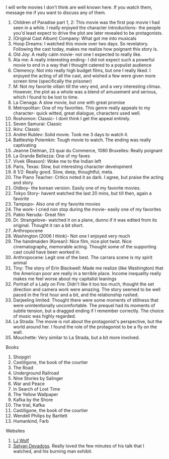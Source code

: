 
I will write movies I don't think are well known here. If you watch them, message me if you want to discuss any of them.

<!-- Here is a table

Year | Award | Category
-----|-------|--------
2014 | Emmy  | Won Outstanding Lead Actor in a miniseries or a movie
2015 | BAFTA | Nominated for Best Leading Actor for Sherlock
2014 | Satellite | Won Best Actor miniseries or television film
-->

1. Children of Paradise part 1, 2: This movie was the first pop movie I had seen in a while. I really enjoyed the character introductions- the people you'd least expect to drive the plot are later revealed to be protagonists.  
2. (Original Cast Album) Company: What got me into musicals
3. Hoop Dreams: I watched this movie over two days. So revelatory. Following the cast today, makes me realize how poignant this story is.
4. Old Joy: A really calm movie- not one I expected to really like. 
5. Ata me: A really interesting ending- I did not expect such a powerful movie to end in a way that I thought catered to a populist audience
6. Clemency: Not into really high budget films, but one I really liked. I enjoyed the acting of all the cast, and wished a few were given more screen time (specifically the prisoner)
7. M: Not my favorite villain till the very end, and a very interesting climax. However, the plot as a whole was a blend of amusement and serious, which I found to be lost to time.
8. La Cienaga: A slow movie, but one with great promise
9. Metropolitan: One of my favorites. This genre really appeals to my character- quick witted, great dialogue, characters used well.
10. Roshomon: Classic- I dont think I get the appeal entirely. 
11. Seven Samurai: Classic
12. Ikiru: Classic
13. Andrei Rublev: Solid movie. Took me 3 days to watch it. 
14. Battleship Potemkin: Tough movie to watch. The ending was really captivating
15. Jeanne Dielman, 23 quai du Commerce, 1080 Bruxelles: Really poignant
16. La Grande Bellezza: One of my faves
17. Vivek (Reason): Woke me to the Indian left
18. Paris, Texas: Slow, but interesting character development
19. 8 1/2: Really good. Slow, deep, thoughtful, meta.
20. The Piano Teacher: Critics noted it as dark. I agree, but praise the acting and story.
21. Oldboy- the korean version. Easily one of my favorite movies.
22. Tokyo Story- havent watched the last 20 mins, but till then, again a favorite
23. Tampopo- Also one of my favorite movies
24. The work- I cried non stop during the movie- easily one of my favorites
25. Pablo Neruda- Great film 
26. Dr. Strangelove- watched it on a plane, dunno if it was edited from its original. Thought it ran a bit short.
27. Anthropocene
28. Washington (2006 I think)- Not one I enjoyed very much
29. The handmaiden (Korean): Nice film, nice plot twist. Nice cinematography, memorable acting. Thought some of the supporting cast could have been worked in.
30. Anthropocene: Legit one of the best. The carrara scene is my spirit animal
31. Tiny: The story of Erin Blackwell: Made me realize (like Washington) that the American poor are really in a terrible place. Income inequality really makes me feel worse about my capitalist leanings
32. Portrait of a Lady on Fire: Didn't like it too too much, thought the set direction and camera work were amazing. The story seemed to be well paced in the first hour and a bit, and the relationship rushed. 
33. Darjeeling limited: Thought there were some moments of stillness that were unintentionally uncomfortable. The prequel had its moments of subtle tension, but a dragged ending if I remember correctly. The choice of music was highly regarded.
34. La Strada: The movie is not about the protagonist's perspective, but the world around her. I found the role of the protagonist to be a fly on the wall. 
35. Mouchette: Very similar to La Strada, but a bit more involved. 



Books

1. Shopgirl
2. Castiligone, the book of the courtier
2. The Road
3. Underground Railroad
4. Nine Stories by Salinger
5. War and Peace
6. In Search of Lost Time
7. The Yellow Wallpaper
8. Kafka by the Shore
9. The trial, Kafka
10. Castiligone, the book of the courtier
11. Wendell Philips by Bartlett
12. Humankind, Farb

Websites
1. [LJ Wolf](https://www.ljwolf.org/posts/)
2. [Satyan Devadoss](https://satyandevadoss.org/writing). Really loved the few minutes of his talk that I watched, and his burning man exhibit. 